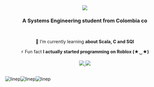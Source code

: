 <h2 align="center">
   <img src="https://readme-typing-svg.herokuapp.com/?font=Righteous&size=35&center=true&vCenter=true&width=500&height=70&duration=4000&lines=Sup!+👋;+I'm+Juan+Cortés!;Welcome+to+my+GitHub+☝️🤓&color=6cd68e" />
</h1>
</h1>

<h3 align="center">A Systems Engineering student from Colombia co</h3>

<br/>

<div align="center">
 
 🌱 I’m currently learning **about Scala, C and SQl**

⚡ Fun fact **I actually started programming on Roblox (★‿★)**

 </div>

<div align="center"> 
  <a href="mailto:juan.jose.cortes@correounivalle.edu.co">
    <img src="https://img.shields.io/badge/Gmail-333333?style=for-the-badge&logo=gmail&logoColor=red" />
  </a>
  <a href="https://linkedin.com/in/juan-josé-cortés-a58340313/" target="_blank">
    <img src="https://img.shields.io/badge/LinkedIn-0077B5?style=for-the-badge&logo=linkedin&logoColor=white" target="_blank" />
  </a>
</div>

<br/>

![linep](https://github.com/JuanCortesRo/JuanCortesRo/assets/131735120/f4818a7c-3df6-4888-b6a3-b194511188e4)![linep](https://github.com/JuanCortesRo/JuanCortesRo/assets/131735120/084de457-7098-4925-bea6-05a6b74ac940)![linep](https://github.com/JuanCortesRo/JuanCortesRo/assets/131735120/c8827675-14d6-4367-867b-41d5610fe7f8)
